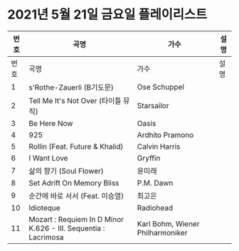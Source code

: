 # 2021년 5월 21일 금요일 플레이리스트

| 번호 | 곡명 | 가수 | 설명 |
|------|------|------|------|
| 번호 | 곡명 | 가수 | 설명 |
| 1 | s'Rothe-Zauerli (B기도문) | Ose Schuppel |  |
| 2 | Tell Me It's Not Over (타이틀 뮤직) | Starsailor |  |
| 3 | Be Here Now | Oasis |  |
| 4 | 925 | Ardhito Pramono |  |
| 5 | Rollin (Feat. Future & Khalid) | Calvin Harris |  |
| 6 | I Want Love | Gryffin |  |
| 7 | 삶의 향기 (Soul Flower) | 윤미래 |  |
| 8 | Set Adrift On Memory Bliss | P.M. Dawn |  |
| 9 | 순간에 바로 서서 (Feat. 이승열) | 최고은 |  |
| 10 | Idioteque | Radiohead |  |
| 11 | Mozart : Requiem In D Minor K.626 - III. Sequentia : Lacrimosa | Karl Bohm, Wiener Philharmoniker |  |
